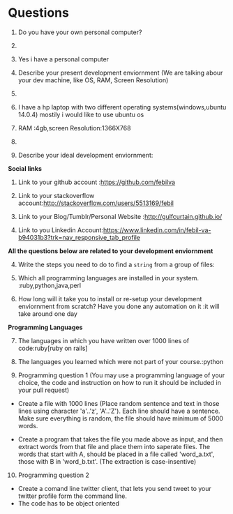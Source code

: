 # Questions

1. Do you have your own personal computer?
2. 
2. Yes i have a personal  computer

2. Describe your present development enviornment (We are talking abour your dev machine, like OS, RAM, Screen Resolution)
3. 
3. I have a hp laptop with two different operating systems(windows,ubuntu 14.0.4) mostily i would like to use ubuntu  os
4. RAM :4gb,screen Resolution:1366X768
4. 

3. Describe your ideal development enviornment: 
    
**Social links**

1. Link to your github account :https://github.com/febilva

2. Link to your stackoverflow account:http://stackoverflow.com/users/5513169/febil

3. Link to your Blog/Tumblr/Personal Website :http://gulfcurtain.github.io/

4. Link to you Linkedin Account:https://www.linkedin.com/in/febil-va-b94031b3?trk=nav_responsive_tab_profile

**All the questions below are related to your development enviornment**

4. Write the steps you need to do to find a `string` from a group of files: 

5. Which all programming languages are installed in your system.   :ruby,python,java,perl

6. How long will it take you to install or re-setup your development enviornment from scratch? Have you done any automation on it :it will take around one day

**Programming Languages**

7. The languages in which you have written over 1000 lines of code:ruby[ruby on rails]

8. The languages you learned which were not part of your course.:python

9. Programming question 1 (You may use a programming language of your choice, the code and instruction on how to run it should be included in your pull request)

  * Create a file with 1000 lines (Place random sentence and text in those lines using character 'a'..'z', 'A'..'Z'). Each line should have a sentence. Make sure everything is random, the file should have minimum of 5000 words.

  * Create a program that takes the file you made above as input, and then extract words from that file and place them into saperate files. The words that start with A, should be placed in a file called 'word_a.txt', those with B in 'word_b.txt'. (The extraction is case-insentive)

10. Programming question 2

  * Create a comand line twitter client, that lets you send tweet to your twitter profile form the command line.
  * The code has to be object oriented
